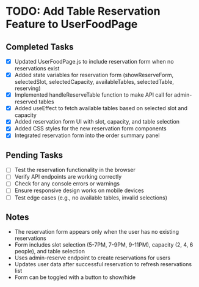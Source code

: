 # TODO: Add Table Reservation Feature to UserFoodPage

## Completed Tasks
- [x] Updated UserFoodPage.js to include reservation form when no reservations exist
- [x] Added state variables for reservation form (showReserveForm, selectedSlot, selectedCapacity, availableTables, selectedTable, reserving)
- [x] Implemented handleReserveTable function to make API call for admin-reserved tables
- [x] Added useEffect to fetch available tables based on selected slot and capacity
- [x] Added reservation form UI with slot, capacity, and table selection
- [x] Added CSS styles for the new reservation form components
- [x] Integrated reservation form into the order summary panel

## Pending Tasks
- [ ] Test the reservation functionality in the browser
- [ ] Verify API endpoints are working correctly
- [ ] Check for any console errors or warnings
- [ ] Ensure responsive design works on mobile devices
- [ ] Test edge cases (e.g., no available tables, invalid selections)

## Notes
- The reservation form appears only when the user has no existing reservations
- Form includes slot selection (5-7PM, 7-9PM, 9-11PM), capacity (2, 4, 6 people), and table selection
- Uses admin-reserve endpoint to create reservations for users
- Updates user data after successful reservation to refresh reservations list
- Form can be toggled with a button to show/hide
